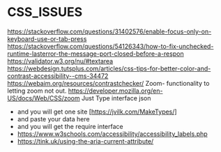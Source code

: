 # CSS_ISSUES
https://stackoverflow.com/questions/31402576/enable-focus-only-on-keyboard-use-or-tab-press
https://stackoverflow.com/questions/54126343/how-to-fix-unchecked-runtime-lasterror-the-message-port-closed-before-a-respon
https://validator.w3.org/nu/#textarea
https://webdesign.tutsplus.com/articles/css-tips-for-better-color-and-contrast-accessibility--cms-34472
https://webaim.org/resources/contrastchecker/
Zoom- functionality to letting zoom not out.
https://developer.mozilla.org/en-US/docs/Web/CSS/zoom
Just Type interface json
- and you will get one site [https://jvilk.com/MakeTypes/]
- and paste your data here
- and you will get the require interface
- https://www.w3schools.com/accessibility/accessibility_labels.php
- https://tink.uk/using-the-aria-current-attribute/
